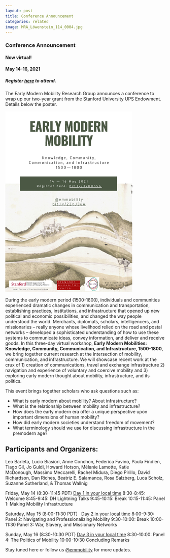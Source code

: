 ```yaml
---
layout: post
title: Conference Announcement
categories: related
image: MRA_Löwenstein_114_0004.jpg
---
```


### Conference Announcement

#### Now virtual!
#### May 14-16, 2021
##### Register [here](https://www.eventbrite.com/e/early-modern-mobility-workshop-tickets-144759911793) to attend.

The Early Modern Mobility Research Group announces a conference to wrap up our two-year grant from the Stanford University UPS Endowment. Details below the poster.

<img src="https://github.com/EMmobility/emm_site/blob/gh-pages/assets/img/Early%20Modern%20Mobility%202021%20Poster.jpg?raw=true" alt="drawing" width="400"/>

During the early modern period (1500-1800), individuals and communities experienced dramatic changes in communication and transportation, establishing practices, institutions, and infrastructure that opened up new political and economic possibilities, and changed the way people understood the world. Merchants, diplomats, scholars, intelligencers, and missionaries – really anyone whose livelihood relied on the road and postal networks – developed a sophisticated understanding of how to use these systems to communicate ideas, convey information, and deliver and receive goods. In this three-day virtual workshop, **Early Modern Mobilities:  Knowledge, Community, Communication, and Infrastructure, 1500-1800**, we bring together current research at the intersection of mobility, communication, and infrastructure. We will showcase recent work at the crux of 1) creation of communications, travel and exchange infrastructure 2) navigation and experience of voluntary and coercive mobility and 3) exploring early modern thought about mobility, infrastructure, and its politics. 

This event brings together scholars who ask questions such as:
-  What is early modern about mobility? About infrastructure?
-  What is the relationship between mobility and infrastructure?
-  How does the early modern era offer a unique perspective upon important dimensions of human mobility?
-  How did early modern societies understand freedom of movement?
-  What terminology should we use for discussing infrastructure in the premodern age?

## Participants and Organizers:
Leo Barleta, Lucio Biasiori, Anne Conchon, Federica Favino, Paula Findlen, Tiago Gil, Jo Guldi, Howard Hotson, Mélanie Lamotte, Katie McDonough, Massimo Meccarelli, Rachel Midura, Diego Pirillo, David Richardson, Dan Riches, Beatriz E. Salamanca, Rosa Salzberg, Luca Scholz, Suzanne Sutherland, & Thomas Wallnig

Friday, May 14 (8:30-11:45 PDT)
[Day 1 in your local time](https://arewemeetingyet.com/Los%20Angeles/2021-05-14/08:30/Early%20Modern%20Mobilities%20Conference%20Day%201)
8:30-8:45: Welcome
8:45-9:45: DH Lightning Talks
9:45-10:15: Break
10:15-11:45: Panel 1: Making Mobility Infrastructure

Saturday, May 15 (8:00-11:30 PDT)  
[Day 2 in your local time](https://arewemeetingyet.com/Los%20Angeles/2021-05-15/08:00/Early%20Modern%20Mobilities%20Conference%20Day%202#eyJ1cmwiOiJodHRwczovL3d3dy5ldmVudGJyaXRlLmNvbS9lL2Vhcmx5LW1vZGVybi1tb2JpbGl0eS13b3Jrc2hvcC10aWNrZXRzLTE0NDc1OTkxMTc5Mz9pbnRlcm5hbF9yZWY9c29jaWFsIn0=)
8:00-9:30: Panel 2: Navigating and Professionalizing Mobility
9:30-10:00: Break
10:00-11:30 Panel 3: War, Slavery, and Missionary Networks

Sunday, May 16 (8:30-10:30 PDT)
[Day 3 in your local time](https://arewemeetingyet.com/Los%20Angeles/2021-05-16/08:30/Early%20Modern%20Mobilities%20Conference%20Day%203#eyJ1cmwiOiJodHRwczovL3d3dy5ldmVudGJyaXRlLmNvbS9lL2Vhcmx5LW1vZGVybi1tb2JpbGl0eS13b3Jrc2hvcC10aWNrZXRzLTE0NDc1OTkxMTc5Mz9pbnRlcm5hbF9yZWY9c29jaWFsIn0=)
8:30-10:00: Panel 4: The Politics of Mobility
10:00-10:30 Concluding Remarks

Stay tuned here or follow us [@emmobility](https://twitter.com/emmobility) for more updates.
